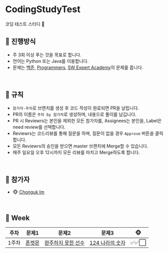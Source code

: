 # CodingStudyTest
코딩 테스트 스터디 🌱

## 🌈 진행방식

- 주 3회 이상 푸는 것을 목표로 합니다.
- 언어는 Python 또는 Java를 이용합니다.
- 문제는 [백준](https://www.acmicpc.net/), [Programmers](https://programmers.co.kr/), [SW Expert Academy](https://swexpertacademy.com/main/main.do)의 문제를 풉니다.

<br>

## 🚀 규칙

- `참가자-주차`로 브랜치를 생성 후 코드 작성이 완료되면 PR을 날립니다.
- PR의 이름은 `주차 by 참가자`로 생성하며, 내용으로 풀이를 남깁니다.
- PR 시 Reviewrs는 본인을 제외한 모든 참가자를, Assignees는 본인을, Label은 need review를 선택합니다.
- Reviewrs는 코드리뷰를 통해 질문을 하며, 질문이 없을 경우 `Approve` 버튼을 클릭합니다.
- 모든 Reviewrs의 승인을 받으면 master 브랜치에 Merge할 수 있습니다.
- 매주 일요일 오후 12시까지 모든 리뷰를 마치고 Merge하도록 합니다.

<br>

## 🙋 참가자

- 🐵 [Chonguk Im](https://github.com/jwcom1995)

<br>

## 📅 Week

|주차|문제1|문제2|문제3|🐵|
|:-----:|:-----:|:-----:|:-----:|:---:|
|1주차|[폰켓몬](https://programmers.co.kr/learn/courses/30/lessons/1845)|[완주하지 못한 선수](https://programmers.co.kr/learn/courses/30/lessons/42576)|[124 나라의 숫자](https://programmers.co.kr/learn/courses/30/lessons/12899)|✅✅⬜|
